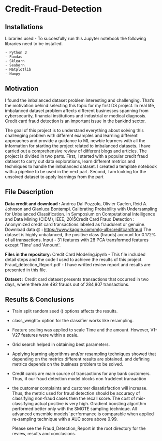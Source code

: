 # Credit-Fraud-Detection 


## Installations

Libraries used - To succesfully run this Jupyter notebook the following libraries need to be installed. 

    - Python 3
    - Pandas
    - Sklearn
    - Seaborn
    - Matplotlib
    - Numpy
    

## Motivation 

I found the imbalanced dataset problem interesting and challenging.  That’s the motivation behind selecting this topic for my first DS project. In real life, imbalanced dataset problem affects different businesses spanning from cybersecurity, financial institutions and industrial or medical diagnosis. Credit card fraud detection is an important issue in the bankind sector. 

The goal of this project is to understand everything about solving this challenging problem with different examples and learning different approaches and provide a guidance to ML newbie learners with all the information for starting the project related to imbalanced datasets. I have carried out a comprehensive review of different blogs and articles.  The project is divided in two parts. First, I started with a popular credit fraud dataset to carry out data explorations, learn different metrics and techniques to handle the imbalanced dataset. I created a template notebook with a pipeline to be used in the next part. Second, I am looking for the unsolved dataset to apply learnings from the part 


## File Description

**Data credit and download :** Andrea Dal Pozzolo, Olivier Caelen, Reid A. Johnson and Gianluca Bontempi. Calibrating Probability with Undersampling for Unbalanced Classification. In Symposium on Computational Intelligence and Data Mining (CIDM), IEEE, 2015Credit Card Fraud Detection : Anonymized credit card transactions labeled as fraudulent or genuine.
Download data @ : https://www.kaggle.com/mlg-ulb/creditcardfraud
The dataset is highly unbalanced, the positive class (frauds) account for 0.172% of all transactions. Input - 31 features with 28 PCA transformed features except 'Time' and 'Amount'.

**Files in the repository:** 
Credit Card Modeling.ipynb - This file included detail steps and the code I used to achieve the results of this project. 
Fraud_detection_Report.pdf - I have writted review report and results are presented in this file. 

**Dataset :** Credit card dataset presents transactions that occurred in two days, where there are 492 frauds out of 284,807 transactions. 

## Results & Conclusions

- Train split random seed () options affects the results.
- class_weight= option for the classifier works like resampling. 
- Feature scaling was applied to scale Time and the amount. However, V1-V27 features were within a scale. 
- Grid search helped in obtaining best parameters. 
- Applying learning algorithms and/or resampling techniques showed that depending on the metrics different results are obtained. 
  and defining metrics depends on the business problem to be solved.  
- Credit cards are main source of transactions for any bank customers. Thus, if our fraud detection model blocks non frudelent transaction
- the customer complaints and customer dissatisfaction will increase. Thus, the metric used for fraud detection should be accuracy of
  classifying non-fraud cases then the recall score. The cost of mis-classifying actual positive is very high. 
  Gradient boosting algorithm performed better only with the SMOTE sampling technique.
  All advanced ensemble models’ performance is comparable when applied re-sampling technique with a AUC score above 0.99.

  Please see the Fraud_Detection_Report in the root directory for the review, results and conclusions.






